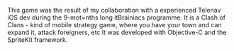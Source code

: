 This game was the result of my collaboration with a experienced Telenav iOS dev during the 9-mot=nths long itBrainiacs programme.
It is a Clash of Clans - kind of mobile strategy game, where you have your town and can expand it, attack foreigners, etc
It was developed with Objective-C and the SpriteKit framework.

